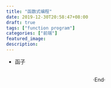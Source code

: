 ```yaml
---
title: "函数式编程"
date: 2019-12-30T20:58:47+08:00
draft: true
tags: ["function program"]
categories: ["前端"]
featured_image: 
description: 
---
```


- 函子

<br>

<center>  ·End·  </center>